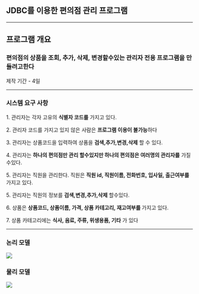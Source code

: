 <h2>JDBC를 이용한 편의점 관리 프로그램 </h2>
<hr>
<h2>프로그램 개요</h2>
<h3>편의점의 상품을 조회, 추가, 삭제, 변경할수있는 관리자 전용 프로그램을 만들려고한다</h3>
<p>제작 기간 - 4일</p>
<hr>
<h3>시스템 요구 사항</h3>
<p>1. 관리자는 각자 고유의 <b>식별자 코드를</b> 가지고 있다.</p>
<p>2. 관리자 코드를 가지고 있지 않은 사람은 <b>프로그램 이용이 불가능</b>하다</p>
<p>3. 관리자는 상품코드을 입력하여 상품을 <b>검색,추가,변경,삭제</b> 할 수 있다.</p>
<p>4. 관리자는 <b>하나의 편의점만 관리 할수있지만 하나의 편의점은 여러명의 관리자를</b> 가질수있다.</p>
<p>5. 관리자는 직원을 관리한다. 직원은 <b>직원 id, 직원이름, 전화번호, 입사일, 출근여부를</b> 가지고 있다.</p>
<p>5. 관리자는 직원의 정보를 <b>검색,변경,추가,삭제</b> 할수있다.</p>
<p>6. 상품은 <b>상품코드, 상품이름, 가격, 상품 카테고리, 재고여부를 </b>가지고 있다.</p>
<p>7. 상품 카테고리에는 <b>식사, 음료, 주류, 위생용품, 기타</b> 가 있다</p>

<hr>

<h3>논리 모델</h3>
<img src =https://github.com/user-attachments/assets/c5e10ee8-5ffa-401d-bd59-98d744f8dfe0>

<h3>물리 모델</h3>
<img src=https://github.com/user-attachments/assets/70b5481d-4486-4631-bc6a-1beaefb2cac3>



